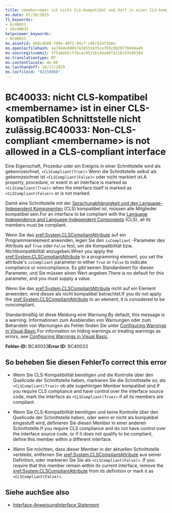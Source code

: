 ```yaml
---
title: <membername> ist nicht CLS-kompatibel und darf in einer CLS-kompatiblen Schnittstelle nicht verwendet werden.
ms.date: 07/20/2015
f1_keywords:
- bc40033
- vbc40033
helpviewer_keywords:
- BC40033
ms.assetid: 060c4b08-798e-40f1-94cf-c05c524f1b8a
ms.openlocfilehash: aa7944e90857436553435ce783c0820770496a49
ms.sourcegitcommit: ff5a4eb5cffbcac9521bc44a907a118cd7e8638d
ms.translationtype: MT
ms.contentlocale: de-DE
ms.lasthandoff: 10/17/2020
ms.locfileid: "92159988"
---
```

# <a name="bc40033-non-cls-compliant-membername-is-not-allowed-in-a-cls-compliant-interface"></a><span data-ttu-id="8857e-102">BC40033: nicht CLS-kompatibel \<membername> ist in einer CLS-kompatiblen Schnittstelle nicht zulässig.</span><span class="sxs-lookup"><span data-stu-id="8857e-102">BC40033: Non-CLS-compliant \<membername> is not allowed in a CLS-compliant interface</span></span>

<span data-ttu-id="8857e-103">Eine Eigenschaft, Prozedur oder ein Ereignis in einer Schnittstelle wird als gekennzeichnet, `<CLSCompliant(True)>` Wenn die Schnittstelle selbst als gekennzeichnet ist `<CLSCompliant(False)>` oder nicht markiert ist.</span><span class="sxs-lookup"><span data-stu-id="8857e-103">A property, procedure, or event in an interface is marked as `<CLSCompliant(True)>` when the interface itself is marked as `<CLSCompliant(False)>` or is not marked.</span></span>

 <span data-ttu-id="8857e-104">Damit eine Schnittstelle mit der [Sprachunabhängigkeit und den Language-Independent Komponenten](../../../standard/language-independence-and-language-independent-components.md) (CLS) kompatibel ist, müssen alle Mitglieder kompatibel sein.</span><span class="sxs-lookup"><span data-stu-id="8857e-104">For an interface to be compliant with the [Language Independence and Language-Independent Components](../../../standard/language-independence-and-language-independent-components.md) (CLS), all its members must be compliant.</span></span>

 <span data-ttu-id="8857e-105">Wenn Sie das <xref:System.CLSCompliantAttribute> auf ein Programmierelement anwenden, legen Sie den `isCompliant` -Parameter des Attributs auf `True` oder `False` fest, um die Kompatibilität bzw. Nichtkompatibilität anzugeben.</span><span class="sxs-lookup"><span data-stu-id="8857e-105">When you apply the <xref:System.CLSCompliantAttribute> to a programming element, you set the attribute's `isCompliant` parameter to either `True` or `False` to indicate compliance or noncompliance.</span></span> <span data-ttu-id="8857e-106">Es gibt keinen Standardwert für diesen Parameter, und Sie müssen einen Wert angeben.</span><span class="sxs-lookup"><span data-stu-id="8857e-106">There is no default for this parameter, and you must supply a value.</span></span>

 <span data-ttu-id="8857e-107">Wenn Sie das <xref:System.CLSCompliantAttribute> nicht auf ein Element anwenden, wird dieses als nicht kompatibel betrachtet.</span><span class="sxs-lookup"><span data-stu-id="8857e-107">If you do not apply the <xref:System.CLSCompliantAttribute> to an element, it is considered to be noncompliant.</span></span>

 <span data-ttu-id="8857e-108">Standardmäßig ist diese Meldung eine Warnung.</span><span class="sxs-lookup"><span data-stu-id="8857e-108">By default, this message is a warning.</span></span> <span data-ttu-id="8857e-109">Informationen zum Ausblenden von Warnungen oder zum Behandeln von Warnungen als Fehler finden Sie unter [Configuring Warnings in Visual Basic](/visualstudio/ide/configuring-warnings-in-visual-basic).</span><span class="sxs-lookup"><span data-stu-id="8857e-109">For information on hiding warnings or treating warnings as errors, see [Configuring Warnings in Visual Basic](/visualstudio/ide/configuring-warnings-in-visual-basic).</span></span>

 <span data-ttu-id="8857e-110">**Fehler-ID:** BC40033</span><span class="sxs-lookup"><span data-stu-id="8857e-110">**Error ID:** BC40033</span></span>

## <a name="to-correct-this-error"></a><span data-ttu-id="8857e-111">So beheben Sie diesen Fehler</span><span class="sxs-lookup"><span data-stu-id="8857e-111">To correct this error</span></span>

- <span data-ttu-id="8857e-112">Wenn Sie CLS-Kompatibilität benötigen und die Kontrolle über den Quellcode der Schnittstelle haben, markieren Sie die Schnittstelle so, als `<CLSCompliant(True)>` ob alle zugehörigen Member kompatibel sind.</span><span class="sxs-lookup"><span data-stu-id="8857e-112">If you require CLS compliance and have control over the interface source code, mark the interface as `<CLSCompliant(True)>` if all its members are compliant.</span></span>

- <span data-ttu-id="8857e-113">Wenn Sie CLS-Kompatibilität benötigen und keine Kontrolle über den Quellcode der Schnittstelle haben, oder wenn er nicht als kompatibel eingestuft wird, definieren Sie diesen Member in einer anderen Schnittstelle.</span><span class="sxs-lookup"><span data-stu-id="8857e-113">If you require CLS compliance and do not have control over the interface source code, or if it does not qualify to be compliant, define this member within a different interface.</span></span>

- <span data-ttu-id="8857e-114">Wenn Sie möchten, dass dieser Member in der aktuellen Schnittstelle verbleibt, entfernen Sie <xref:System.CLSCompliantAttribute> aus seiner Definition, oder markieren Sie Sie als `<CLSCompliant(False)>` .</span><span class="sxs-lookup"><span data-stu-id="8857e-114">If you require that this member remain within its current interface, remove the <xref:System.CLSCompliantAttribute> from its definition or mark it as `<CLSCompliant(False)>`.</span></span>

## <a name="see-also"></a><span data-ttu-id="8857e-115">Siehe auch</span><span class="sxs-lookup"><span data-stu-id="8857e-115">See also</span></span>

- [<span data-ttu-id="8857e-116">Interface-Anweisung</span><span class="sxs-lookup"><span data-stu-id="8857e-116">Interface Statement</span></span>](../statements/interface-statement.md)
